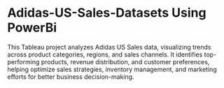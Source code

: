 # Adidas-US-Sales-Datasets Using PowerBi
This Tableau project analyzes Adidas US Sales data, visualizing trends across product categories, regions, and sales channels. 
It identifies top-performing products, revenue distribution, and customer preferences, helping optimize sales strategies, inventory management, and marketing efforts for better business decision-making.
